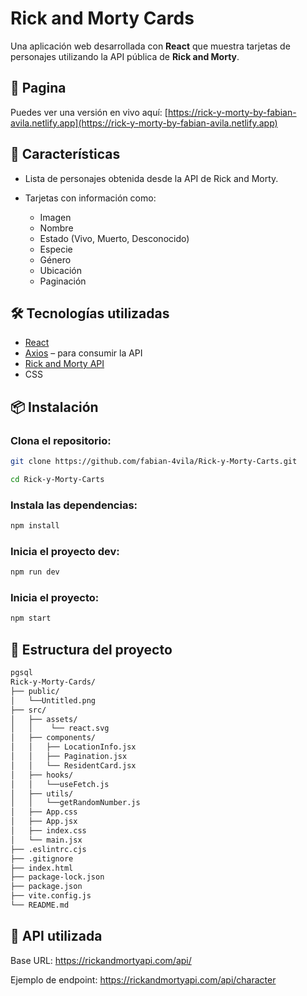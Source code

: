 # Rick and Morty Cards

Una aplicación web desarrollada con **React** que muestra tarjetas de personajes utilizando la API pública de **Rick and Morty**.

## 🚀 Pagina

Puedes ver una versión en vivo aquí: [https://rick-y-morty-by-fabian-avila.netlify.app](https://rick-y-morty-by-fabian-avila.netlify.app)


## 🧠 Características

- Lista de personajes obtenida desde la API de Rick and Morty.
- Tarjetas con información como:
  
   - Imagen
   - Nombre
   - Estado (Vivo, Muerto, Desconocido)
   - Especie
   - Género
   - Ubicación
   - Paginación

## 🛠️ Tecnologías utilizadas

- [React](https://reactjs.org/)
- [Axios](https://axios-http.com/) – para consumir la API
- [Rick and Morty API](https://rickandmortyapi.com/)
- CSS

## 📦 Instalación

### Clona el repositorio:

```bash
git clone https://github.com/fabian-4vila/Rick-y-Morty-Carts.git

cd Rick-y-Morty-Carts
```
### Instala las dependencias:

```bash
npm install
```
### Inicia el proyecto dev:
```bash
npm run dev
```
### Inicia el proyecto:
```bash
npm start
```
## 📁 Estructura del proyecto
```bash
pgsql
Rick-y-Morty-Cards/
├── public/
│   └──Untitled.png
├── src/
│   ├── assets/
│   │    └── react.svg
│   ├── components/
│   │   ├── LocationInfo.jsx
│   │   ├── Pagination.jsx
│   │   └── ResidentCard.jsx
│   ├── hooks/
│   │   └──useFetch.js
│   ├── utils/
│   │   └──getRandomNumber.js
│   ├── App.css
│   ├── App.jsx
│   ├── index.css
│   └── main.jsx
├── .eslintrc.cjs
├── .gitignore
├── index.html
├── package-lock.json
├── package.json
├── vite.config.js
└── README.md
```
## 🔗 API utilizada

Base URL: https://rickandmortyapi.com/api/

Ejemplo de endpoint: https://rickandmortyapi.com/api/character


